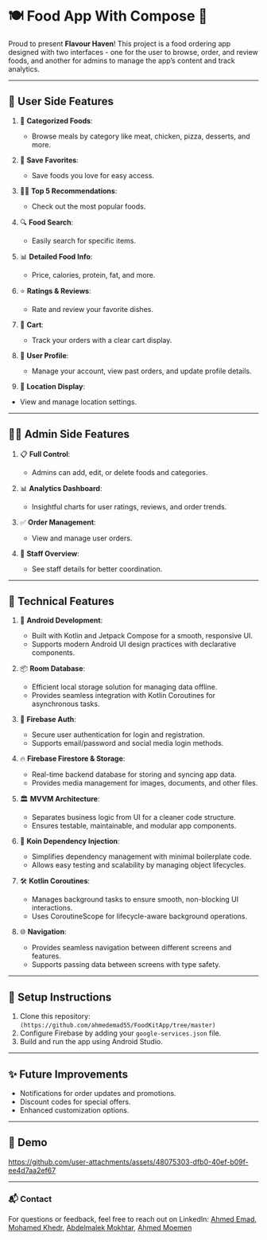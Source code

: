 # 🍽️ Food App With Compose 📲

Proud to present **Flavour Haven**! This project is a food ordering app designed with two interfaces - one for the user to browse, order, and review foods, and another for admins to manage the app’s content and track analytics.

---

## 🌟 User Side Features
1. 🔢 **Categorized Foods**:
    - Browse meals by category like meat, chicken, pizza, desserts, and more.

3. 💖 **Save Favorites**:
   - Save foods you love for easy access.

4. 🧑‍🍳 **Top 5 Recommendations**:
   - Check out the most popular foods.

5. 🔍 **Food Search**:
   - Easily search for specific items.

6. 📊 **Detailed Food Info**:
   - Price, calories, protein, fat, and more.

7. ⭐ **Ratings & Reviews**:
   - Rate and review your favorite dishes.

8. 🛒 **Cart**:
   - Track your orders with a clear cart display.

9. 👤 **User Profile**:
   - Manage your account, view past orders, and update profile details.

10. 📍 **Location Display**:
   - View and manage location settings.

---
  
## 👨‍💼 Admin Side Features
1. 📋 **Full Control**:
   - Admins can add, edit, or delete foods and categories.

2. 📊 **Analytics Dashboard**:
   - Insightful charts for user ratings, reviews, and order trends.

3. ✅ **Order Management**:
   - View and manage user orders.

4. 👥 **Staff Overview**:
   - See staff details for better coordination.

---

## 🔧 Technical Features
1. 📱 **Android Development**:
   - Built with Kotlin and Jetpack Compose for a smooth, responsive UI.
   - Supports modern Android UI design practices with declarative components.

2. 📦 **Room Database**:
   - Efficient local storage solution for managing data offline.
   - Provides seamless integration with Kotlin Coroutines for asynchronous tasks.

3. 🔑 **Firebase Auth**:
   - Secure user authentication for login and registration.
   - Supports email/password and social media login methods.

4. 🔥 **Firebase Firestore & Storage**:
   - Real-time backend database for storing and syncing app data.
   - Provides media management for images, documents, and other files.

5. 🏛 **MVVM Architecture**:
   - Separates business logic from UI for a cleaner code structure.
   - Ensures testable, maintainable, and modular app components.

6. 🧩 **Koin Dependency Injection**:
   - Simplifies dependency management with minimal boilerplate code.
   - Allows easy testing and scalability by managing object lifecycles.

7. 🛠 **Kotlin Coroutines**:
   - Manages background tasks to ensure smooth, non-blocking UI interactions.
   - Uses CoroutineScope for lifecycle-aware background operations.

8. 🌐 **Navigation**:
   - Provides seamless navigation between different screens and features.
   - Supports passing data between screens with type safety.

---
  
## 📲 Setup Instructions
1. Clone this repository: `(https://github.com/ahmedemad55/FoodKitApp/tree/master)`
2. Configure Firebase by adding your `google-services.json` file.
3. Build and run the app using Android Studio.

---

## ✨ Future Improvements
- Notifications for order updates and promotions.
- Discount codes for special offers.
- Enhanced customization options.

---

## 📸 Demo
https://github.com/user-attachments/assets/48075303-dfb0-40ef-b09f-ee4d7aa2ef67

---

### 📬 Contact
For questions or feedback, feel free to reach out on LinkedIn: [Ahmed Emad](https://www.linkedin.com/in/ahmed-emad-%F0%9F%87%B5%F0%9F%87%B8-010a52262/), [Mohamed Khedr](https://www.linkedin.com/in/mohamed-khedr-186861244/), [Abdelmalek Mokhtar](https://www.linkedin.com/in/abdelmalek-mokhtar-476033287/), [Ahmed Moemen](https://www.linkedin.com/in/ahmad-moemen/)
